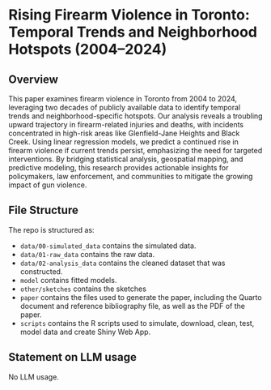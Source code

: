 # Rising Firearm Violence in Toronto: Temporal Trends and Neighborhood Hotspots (2004–2024)

## Overview

This paper examines firearm violence in Toronto from 2004 to 2024, leveraging two decades of publicly available data to identify temporal trends and neighborhood-specific hotspots. Our analysis reveals a troubling upward trajectory in firearm-related injuries and deaths, with incidents concentrated in high-risk areas like Glenfield-Jane Heights and Black Creek. Using linear regression models, we predict a continued rise in firearm violence if current trends persist, emphasizing the need for targeted interventions. By bridging statistical analysis, geospatial mapping, and predictive modeling, this research provides actionable insights for policymakers, law enforcement, and communities to mitigate the growing impact of gun violence.

## File Structure

The repo is structured as:

-   `data/00-simulated_data` contains the simulated data.
-   `data/01-raw_data` contains the raw data.
-   `data/02-analysis_data` contains the cleaned dataset that was constructed.
-   `model` contains fitted models.
-   `other/sketches` contains the sketches
-   `paper` contains the files used to generate the paper, including the Quarto document and reference bibliography file, as well as the PDF of the paper.
-   `scripts` contains the R scripts used to simulate, download, clean, test, model data and create Shiny Web App.

## Statement on LLM usage

No LLM usage.

